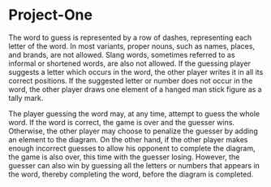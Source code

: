 # Project-One
The word to guess is represented by a row of dashes, representing each letter of the word. 
In most variants, proper nouns, such as names, places, and brands, are not allowed. 
Slang words, sometimes referred to as informal or shortened words, are also not allowed. 
If the guessing player suggests a letter which occurs in the word, the other player writes it in all its correct positions. 
If the suggested letter or number does not occur in the word, the other player draws one element of a hanged man stick figure as a tally mark.

The player guessing the word may, at any time, attempt to guess the whole word. 
If the word is correct, the game is over and the guesser wins. 
Otherwise, the other player may choose to penalize the guesser by adding an element to the diagram. 
On the other hand, if the other player makes enough incorrect guesses to allow his opponent to complete the diagram, the game is also over, this time with the guesser losing. 
However, the guesser can also win by guessing all the letters or numbers that appears in the word, thereby completing the word, before the diagram is completed.

